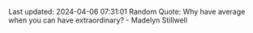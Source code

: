 Last updated: 2024-04-06 07:31:01
Random Quote: Why have average when you can have extraordinary? - Madelyn Stillwell